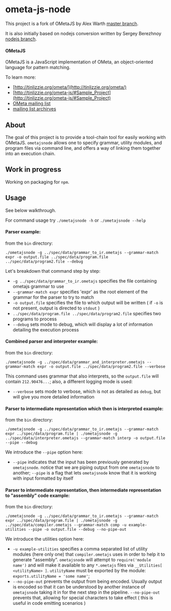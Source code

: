 ometa-js-node
====

This project is a fork of OMetaJS by Alex Warth [master branch](https://github.com/alexwarth/ometa-js).

It is also initially based on nodejs conversion written by Sergey Berezhnoy [nodejs branch](https://github.com/veged/ometa-js).

#### OMetaJS

OMetaJS is a JavaScript implementation of OMeta, an object-oriented language for pattern matching. 

To learn more:

* [http://tinlizzie.org/ometa/](http://tinlizzie.org/ometa/)
* [http://tinlizzie.org/ometa-js/#Sample_Project](http://tinlizzie.org/ometa-js/#Sample_Project)
* [OMeta mailing list](http://vpri.org/mailman/listinfo/ometa)
* [mailing list archirves](http://vpri.org/pipermail/ometa/)

About
----
The goal of this project is to provide a tool-chain tool for easily working with OMetaJS. `ometajsnode` allows one to specify grammar, utility modules, and program files via command line, and offers a way of linking them together into an execution chain.

Work in progress
----
Working on packaging for `npm`.

Usage
----

See below walkthrough.

For command usage try `./ometajsnode -h` or `./ometajsnode --help`

#### Parser example:

from the `bin` directory:

`./ometajsnode -g ../spec/data/grammar_to_ir.ometajs --grammar-match expr -o output.file ../spec/data/program.file ../spec/data/program2.file --debug`

Let's breakdown that command step by step:

* `-g ../spec/data/grammar_to_ir.ometajs` specifies the file containing ometajs grammar to use
* `--grammar-match expr` specifies 'expr' as the root element of the grammar for the parser to try to match
* `-o output.file` specifies the file to which output will be written ( if `-o` is not present, output is directed to `stdout` )
* `../spec/data/program.file ../spec/data/program2.file` specifies two programs to process
* `--debug` sets mode to debug, which will display a lot of information detailing the execution process

#### Combined parser and interpreter example:

from the `bin` directory:

`./ometajsnode -g ../spec/data/grammar_and_interpreter.ometajs --grammar-match expr -o output.file ../spec/data/program2.file --verbose`

This command uses grammar that also interprets, so the `output.file` will contain `212.90476...`; also, a different logging mode is used:

* `--verbose` sets mode to verbose, which is not as detailed as `debug`, but will give you more detailed information

#### Parser to intermediate representation which then is interpreted example:

from the `bin` directory:

`./ometajsnode -g ../spec/data/grammar_to_ir.ometajs --grammar-match expr ../spec/data/program.file | ./ometajsnode -g ../spec/data/interpreter.ometajs --grammar-match interp -o output.file --pipe --debug`

We introduce the `--pipe` option here:

* `--pipe` indicates that the input has been previously generated by `ometajsnode`. notice that we are piping output from one `ometajsnode` to another; `--pipe` is a flag that lets `ometajsnode` know that it is working with input formatted by itself

#### Parser to intermediate representation, then intermediate representation to "assembly" code example:

from the `bin` directory:

`./ometajsnode -g ../spec/data/grammar_to_ir.ometajs --grammar-match expr ../spec/data/program.file | ./ometajsnode -g ../spec/data/compiler.ometajs --grammar-match comp -u example-utilities --pipe -o output.file --debug --no-pipe-out`

We introduce the utilities option here:

* `-u example-utilities` specifies a comma separated list of utility modules (here only one) that `compiler.ometajs` uses in order to help it to generate "assembly". `ometajsnode` will attempt to `require('module name')` and will make it available to any `*.ometajs` files via `__Utilities[ <utilityName> ]`. `utilityName` must be exported by the module: `exports.utilityName = 'some name'`;
* `--no-pipe-out` prevents the output from being encoded. Usually output is encoded so that it can be understood by another instance of `ometajsnode` taking it in for the next step in the pipeline. `--no-pipe-out` prevents that, allowing for special characters to take effect ( this is useful in code emitting scenarios )